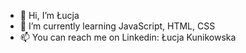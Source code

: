 - 👋 Hi, I’m Łucja
- 🌱 I’m currently learning JavaScript, HTML, CSS
- 📫 You can reach me on Linkedin: Łucja Kunikowska

<!---
lucyxkk/lucyxkk is a ✨ special ✨ repository because its `README.md` (this file) appears on your GitHub profile.
You can click the Preview link to take a look at your changes.
--->
